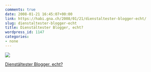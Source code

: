 ```yaml
---
comments: true
date: 2008-01-21 16:45:07+00:00
link: https://habi.gna.ch/2008/01/21/dienstaltester-blogger-echt/
slug: dienstaltester-blogger-echt
title: Dienstältester Blogger, echt?
wordpress_id: 1147
categories:
- none
---
```



 [![](https://static.flickr.com/2216/2209792464_e44c770d0e_m.jpg)](https://www.flickr.com/photos/habi/2209792464/)
   

 
  [Dienstältester Blogger, echt?](https://www.flickr.com/photos/habi/2209792464/)
    

 




  

